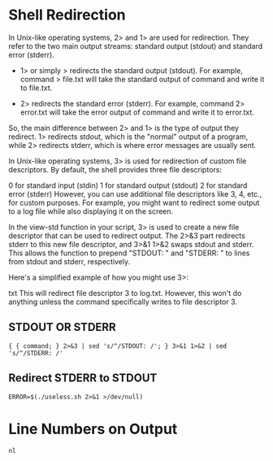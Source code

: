 # Shell Redirection
In Unix-like operating systems, 2> and 1> are used for redirection. They refer to the two main output streams: standard output (stdout) and standard error (stderr).

* 1> or simply > redirects the standard output (stdout). For example, command > file.txt will take the standard output of command and write it to file.txt.

* 2> redirects the standard error (stderr). For example, command 2> error.txt will take the error output of command and write it to error.txt.

So, the main difference between 2> and 1> is the type of output they redirect. 1> redirects stdout, which is the "normal" output of a program, while 2> redirects stderr, which is where error messages are usually sent.

In Unix-like operating systems, 3> is used for redirection of custom file descriptors. By default, the shell provides three file descriptors:

0 for standard input (stdin)
1 for standard output (stdout)
2 for standard error (stderr)
However, you can use additional file descriptors like 3, 4, etc., for custom purposes. For example, you might want to redirect some output to a log file while also displaying it on the screen.

In the view-std function in your script, 3> is used to create a new file descriptor that can be used to redirect output. The 2>&3 part redirects stderr to this new file descriptor, and 3>&1 1>&2 swaps stdout and stderr. This allows the function to prepend "STDOUT: " and "STDERR: " to lines from stdout and stderr, respectively.

Here's a simplified example of how you might use 3>:

txt
This will redirect file descriptor 3 to log.txt. However, this won't do anything unless the command specifically writes to file descriptor 3.

## STDOUT OR STDERR
```
{ { command; } 2>&3 | sed 's/^/STDOUT: /'; } 3>&1 1>&2 | sed 's/^/STDERR: /'
```

## Redirect STDERR to STDOUT
```
ERROR=$(./useless.sh 2>&1 >/dev/null)
```

# Line Numbers on Output
``nl``
